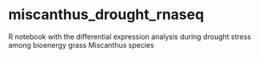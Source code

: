 # miscanthus_drought_rnaseq
R notebook with the differential expression analysis during  drought stress among bioenergy grass Miscanthus species
